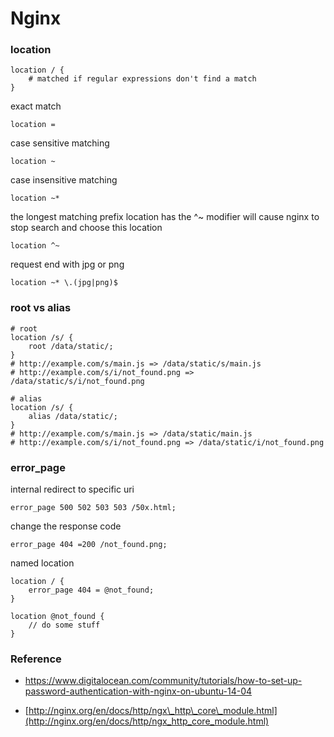 # Nginx

### location

```
location / {
    # matched if regular expressions don't find a match
}
```

exact match

```
location = 
```

case sensitive matching

```
location ~ 
```

case insensitive matching

```
location ~*
```

the longest matching prefix location has the ^~ modifier will cause nginx to stop search and choose this location

```
location ^~
```

request end with jpg or png

```
location ~* \.(jpg|png)$
```

### root vs alias

```
# root
location /s/ {
    root /data/static/;
}
# http://example.com/s/main.js => /data/static/s/main.js
# http://example.com/s/i/not_found.png => /data/static/s/i/not_found.png

# alias
location /s/ {
    alias /data/static/;
}
# http://example.com/s/main.js => /data/static/main.js
# http://example.com/s/i/not_found.png => /data/static/i/not_found.png
```

### error\_page

internal redirect to specific uri

```
error_page 500 502 503 503 /50x.html;
```

change the response code

```
error_page 404 =200 /not_found.png;
```

named location

```
location / {
    error_page 404 = @not_found;
}

location @not_found {
    // do some stuff
}
```

### Reference
- https://www.digitalocean.com/community/tutorials/how-to-set-up-password-authentication-with-nginx-on-ubuntu-14-04
* [http://nginx.org/en/docs/http/ngx\_http\_core\_module.html](http://nginx.org/en/docs/http/ngx_http_core_module.html)




